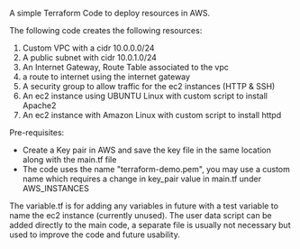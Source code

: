 A simple Terraform Code to deploy resources in AWS.

The following code creates the following resources:
  1. Custom VPC with a cidr 10.0.0.0/24
  2. A public subnet with cidr 10.0.1.0/24
  3. An Internet Gateway, Route Table associated to the vpc
  4. a route to internet using the internet gateway
  5. A security group to allow traffic for the ec2 instances (HTTP & SSH)
  6. An ec2 instance using UBUNTU Linux with custom script to install Apache2
  7. An ec2 instance with Amazon Linux with custom script to install httpd
     
Pre-requisites:
  - Create a Key pair in AWS and save the key file in the same location along with the main.tf file
  - The code uses the name "terraform-demo.pem", you may use a custom name which requires a change in key_pair value in main.tf under AWS_INSTANCES

The variable.tf is for adding any variables in future with a test variable to name the ec2 instance (currently unused). The user data script can be added directly to the main code, a separate file is usually not necessary but used to 
improve the code and future usability.

